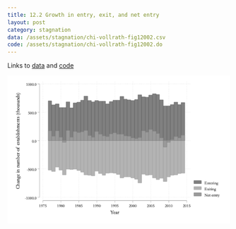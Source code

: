 ```yaml
---
title: 12.2 Growth in entry, exit, and net entry
layout: post
category: stagnation
data: /assets/stagnation/chi-vollrath-fig12002.csv
code: /assets/stagnation/chi-vollrath-fig12002.do
---
```


Links to [data](/assets/stagnation/chi-vollrath-fig12002.csv) and [code](/assets/stagnation/chi-vollrath-fig12002.do) 

![12.2 Growth in entry, exit, and net entry](/assets/stagnation/chi-vollrath-fig12002.png)
